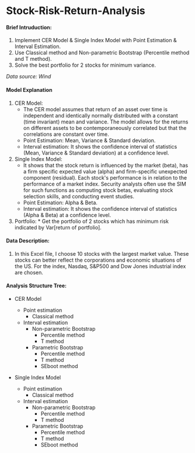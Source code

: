 # Stock-Risk-Return-Analysis

#### Brief Intruduction:
1. Implement CER Model & Single Index Model with Point Estimation &amp; Interval Estimation.  
2. Use Classical method and Non-parametric Bootstrap (Percentile method and T method).  
3. Solve the best portfolio for 2 stocks for minimum variance. 

*Data source: Wind*

#### Model Explanation

1. CER Model:   
	* The CER model assumes that return of an asset over time is independent and identically normally distributed with a constant (time invariant) mean and variance. The model allows for the returns on different assets to be contemporaneously correlated but that the correlations are constant over time.
	* Point Estimation: Mean, Variance & Standard deviation.
	* Interval estimation: It shows the confidence interval of statistics (Mean, Variance & Standard deviation) at a confidence level.
2. Single Index Model: 
	* It shows that the stock return is influenced by the market (beta), has a firm specific expected value (alpha) and firm-specific unexpected component (residual). Each stock's performance is in relation to the performance of a market index. Security analysts often use the SIM for such functions as computing stock betas, evaluating stock selection skills, and conducting event studies.
	* Point Estimation: Alpha & Beta.
	* Interval estimation: It shows the confidence interval of statistics (Alpha & Beta) at a confidence level.
3. Portfolio:
        * Get the portfolio of 2 stocks which has minimum risk indicated by Var\[return of portfolio].

#### Data Description:

1. In this Excel file, I choose 10 stocks with the largest market value. These stocks can better reflect the corporations and economic situations of the US. For the index, Nasdaq, S&P500 and Dow Jones industrial index are chosen.

#### Analysis Structure Tree:

* CER Model
	* Point estimation
		* Classical method
	* Interval estimation
		*  Non-parametric Bootstrap
			* Percentile method
			* T method
		* Parametric Bootstrap
			* Percentile method
			* T method 
			* SEboot method

* Single Index Model
	* Point estimation
		* Classical method
	* Interval estimation
		*  Non-parametric Bootstrap
			* Percentile method
			* T method
		* Parametric Bootstrap
			* Percentile method
			* T method 
			* SEboot method

